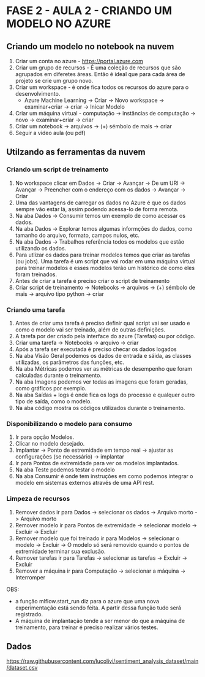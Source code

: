 # FASE 2 - AULA 2 - CRIANDO UM MODELO NO AZURE

## Criando um modelo no notebook na nuvem

1. Criar um conta no azure - https://portal.azure.com
2. Criar um grupo de recursos - É uma coleção de recursos que são agrupados em diferetes áreas. Então é ideal que para cada área de projeto se crie um grupo novo.
3. Criar um workspace - é onde fica todos os recursos do azure para o desenvolvimento.
    - Azure Machine Learning -> Criar -> Novo workspace -> examinar+criar -> criar -> Inicar Modelo
4. Criar um máquina virtual - computação -> instâncias de computação -> novo -> examinar+criar -> criar
5. Criar um notebook -> arquivos -> (+) sémbolo de mais -> criar
6. Seguir a video aula (ou pdf)

## Utilzando as ferramentas da nuvem

### Criando um script de treinamento

1. No workspace clicar em Dados -> Criar -> Avançar -> De um URI -> Avançar -> Preencher com o endereço com os dados -> Avançar -> Criar
2. Uma das vantagens de carregar os dados no Azure é que os dados sempre vão estar lá, assim podendo acessa-lo de forma remota.
3. Na aba Dados -> Consumir temos um exemplo de como acessar os dados.
4. Na aba Dados -> Explorar temos algumas informções do dados, como tamanho do arquivo, formato, campos nulos, etc.
5. Na aba Dados -> Trabalhos referência todos os modelos que estão utilizando os dados.
6. Para utlizar os dados para treinar modelos temos que criar as tarefas (ou jobs). Uma tarefa é um script que vai rodar em uma máquina virtual para treinar modelos e esses modelos terão um histórico de como eles foram treinados.
7. Antes de criar a tarefa é preciso criar o script de treinamento
8. Criar script de treinamento -> Notebooks -> arquivos -> (+) sémbolo de mais -> arquivo tipo python -> criar

### Criando uma tarefa

1. Antes de criar uma tarefa é preciso definir qual script vai ser usado e como o modelo vai ser treinado, além de outras definições.
2. A tarefa por der criado pela interface do azure (Tarefas) ou por código.
3. Criar uma tarefa -> Notebooks -> arquivo -> criar
4. Após a tarefa ser executada é preciso checar os dados logados
5. Na aba Visão Geral podemos os dados de entrada e sáida, as classes utilizadas, os parâmetros das funções, etc.
6. Na aba Métricas podemos ver as métricas de desempenho que foram calculadas durante o treinamento.
7. Na aba Imagens podemos ver todas as imagens que foram geradas, como gráficos por exemplo.
8. Na aba Saídas + logs é onde fica os logs do processo e qualquer outro tipo de saída, como o modelo.
9. Na aba código mostra os códigos utilizados durante o treinamento.

### Disponibilizando o modelo para consumo

1. Ir para opção Modelos.
2. Clicar no modelo desejado.
3. Implantar -> Ponto de estremidade em tempo real -> ajustar as configurações (se necessário) -> implantar
4. Ir para Pontos de extremidade para ver os modelos implantados.
5. Na aba Teste podemos testar o modelo
6. Na aba Consumir é onde tem instruções em como podemos integrar o modelo em sistemas externos através de uma API rest. 

### Limpeza de recursos

1. Remover dados ir para Dados -> selecionar os dados -> Arquivo morto -> Arquivo morto
2. Remover modelo ir para Pontos de extremidade -> selecionar modelo -> Excluir -> Excluir
3. Remover modelo que foi treinado ir para Modelos -> selecionar o modelo -> Excluir -> 
    O modelo só será removido quando o pontos de extremidade terminar sua exclusão.
4. Remover tarefas ir para Tarefas -> selecionar as tarefas -> Excluir -> Excluir
5. Remover a máquina ir para Computação -> selecionar a máquina -> Interromper
 
OBS:
* a função mlflow.start_run diz para o azure que uma nova experimentação está sendo feita. A partir dessa função tudo será registrado.
* A máquina de implantação tende a ser menor do que a máquina de treinamento, para treinar é preciso realizar vários testes.

## Dados

https://raw.githubusercontent.com/lucolivi/sentiment_analysis_dataset/main/dataset.csv

